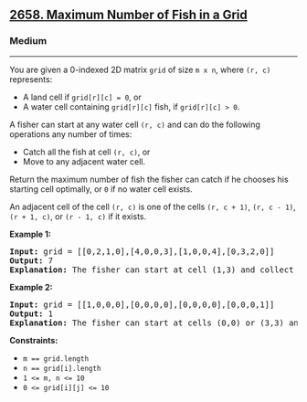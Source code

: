 <h2><a href="https://leetcode.com/problems/maximum-number-of-fish-in-a-grid">2658. Maximum Number of Fish in a Grid</a></h2>
<h3>Medium</h3>
<hr>
<p>You are given a 0-indexed 2D matrix <code>grid</code> of size <code>m x n</code>, where <code>(r, c)</code> represents:</p>
<ul>
  <li>A land cell if <code>grid[r][c] = 0</code>, or</li>
  <li>A water cell containing <code>grid[r][c]</code> fish, if <code>grid[r][c] > 0</code>.</li>
</ul>
<p>A fisher can start at any water cell <code>(r, c)</code> and can do the following operations any number of times:</p>
<ul>
  <li>Catch all the fish at cell <code>(r, c)</code>, or</li>
  <li>Move to any adjacent water cell.</li>
</ul>
<p>Return the maximum number of fish the fisher can catch if he chooses his starting cell optimally, or <code>0</code> if no water cell exists.</p>
<p>An adjacent cell of the cell <code>(r, c)</code> is one of the cells <code>(r, c + 1)</code>, <code>(r, c - 1)</code>, <code>(r + 1, c)</code>, or <code>(r - 1, c)</code> if it exists.</p>

<p><strong>Example 1:</strong></p>
<pre>
<strong>Input:</strong> grid = [[0,2,1,0],[4,0,0,3],[1,0,0,4],[0,3,2,0]]
<strong>Output:</strong> 7
<strong>Explanation:</strong> The fisher can start at cell (1,3) and collect 3 fish, then move to cell (2,3) and collect 4 fish.
</pre>

<p><strong>Example 2:</strong></p>
<pre>
<strong>Input:</strong> grid = [[1,0,0,0],[0,0,0,0],[0,0,0,0],[0,0,0,1]]
<strong>Output:</strong> 1
<strong>Explanation:</strong> The fisher can start at cells (0,0) or (3,3) and collect a single fish. 
</pre>

<p><strong>Constraints:</strong></p>
<ul>
  <li><code>m == grid.length</code></li>
  <li><code>n == grid[i].length</code></li>
  <li><code>1 <= m, n <= 10</code></li>
  <li><code>0 <= grid[i][j] <= 10</code></li>
</ul>
